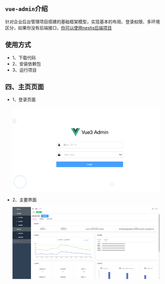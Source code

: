 ## `vue-admin`介绍

针对企业后台管理项目搭建的基础框架模型，实现基本的布局、登录权限、多环境区分，如果你没有后端接口，[你可以使用nestjs后端项目](https://github.com/kuangshp/nestjs-mysql-api)



## 使用方式

* 1、下载代码
* 2、安装依赖包
* 3、运行项目



## 四、主页页面

* 1、登录页面

  ![image-20210906150010155](images/image-20210906150010155.png)

* 2、主要界面

  ![image-20210906150101640](images/image-20220322114139.png)
